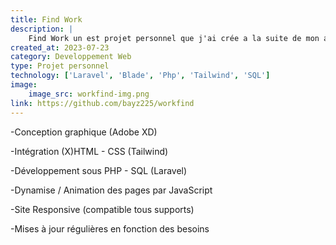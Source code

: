 ```yaml
---
title: Find Work
description: |
    Find Work un est projet personnel que j'ai crée a la suite de mon apprentissage du framework Php Laravel 10
created_at: 2023-07-23
category: Developpement Web
type: Projet personnel
technology: ['Laravel', 'Blade', 'Php', 'Tailwind', 'SQL']
image:
    image_src: workfind-img.png
link: https://github.com/bayz225/workfind
---
```

-Conception graphique (Adobe XD)

-Intégration (X)HTML - CSS (Tailwind)

-Développement sous PHP - SQL (Laravel)

-Dynamise / Animation des pages par JavaScript

-Site Responsive (compatible tous supports)

-Mises à jour régulières en fonction des besoins
